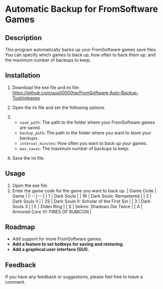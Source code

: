 # Automatic Backup for FromSoftware Games

## Description

This program automatically backs up your FromSoftware games save files. You can specify which games to back up, how often to back them up, and the maximum number of backups to keep.

## Installation

1. Download the exe file and ini file: https://github.com/uuu00000tw/FromSoftware-Auto-Backup-Tool/releases
2. Open the ini file and set the following options.
3. 
    * `save_path`: The path to the folder where your FromSoftware games are saved.
    * `backup_path`: The path to the folder where you want to store your backups.
    * `interval_minutes`: How often you want to back up your games.
    * `max_saves`: The maximum number of backups to keep.

3. Save the ini file.

## Usage

1. Open the exe file.
2. Enter the game code for the game you want to back up.
| Game Code | Game |
|---|---|
| 1 | Dark Souls |
| 1R | Dark Souls: Remastered |
| 2 | Dark Souls II |
| 2S | Dark Souls II: Scholar of the First Sin |
| 3 | Dark Souls 3 |
| E | Elden Ring |
| S | Sekiro: Shadows Die Twice |
| A | Armored Core VI: FIRES OF RUBICON |

## Roadmap

* Add support for more FromSoftware games.
* **Add a feature to set hotkeys for saving and restoring.**
* **Add a graphical user interface (GUI).**

## Feedback

If you have any feedback or suggestions, please feel free to leave a comment.
